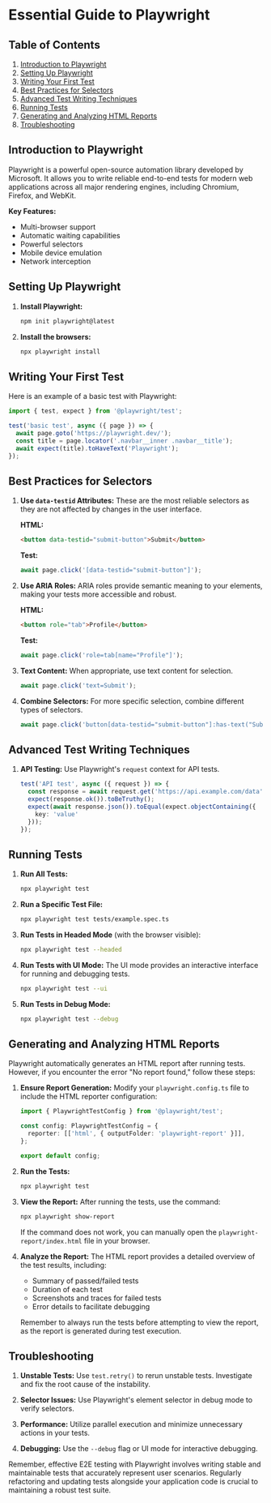 # Essential Guide to Playwright

## Table of Contents
1. [Introduction to Playwright](#introduction-to-playwright)
2. [Setting Up Playwright](#setting-up-playwright)
3. [Writing Your First Test](#writing-your-first-test)
4. [Best Practices for Selectors](#best-practices-for-selectors)
5. [Advanced Test Writing Techniques](#advanced-test-writing-techniques)
6. [Running Tests](#running-tests)
7. [Generating and Analyzing HTML Reports](#generating-and-analyzing-html-reports)
8. [Troubleshooting](#troubleshooting)

## Introduction to Playwright

Playwright is a powerful open-source automation library developed by Microsoft. It allows you to write reliable end-to-end tests for modern web applications across all major rendering engines, including Chromium, Firefox, and WebKit.

**Key Features:**
- Multi-browser support
- Automatic waiting capabilities
- Powerful selectors
- Mobile device emulation
- Network interception

## Setting Up Playwright

1. **Install Playwright:**
   ```bash
   npm init playwright@latest
   ```

2. **Install the browsers:**
   ```bash
   npx playwright install
   ```

## Writing Your First Test

Here is an example of a basic test with Playwright:

```typescript
import { test, expect } from '@playwright/test';

test('basic test', async ({ page }) => {
  await page.goto('https://playwright.dev/');
  const title = page.locator('.navbar__inner .navbar__title');
  await expect(title).toHaveText('Playwright');
});
```

## Best Practices for Selectors

1. **Use `data-testid` Attributes:**
   These are the most reliable selectors as they are not affected by changes in the user interface.

   **HTML:**
   ```html
   <button data-testid="submit-button">Submit</button>
   ```

   **Test:**
   ```typescript
   await page.click('[data-testid="submit-button"]');
   ```

2. **Use ARIA Roles:**
   ARIA roles provide semantic meaning to your elements, making your tests more accessible and robust.

   **HTML:**
   ```html
   <button role="tab">Profile</button>
   ```

   **Test:**
   ```typescript
   await page.click('role=tab[name="Profile"]');
   ```

3. **Text Content:**
   When appropriate, use text content for selection.

   ```typescript
   await page.click('text=Submit');
   ```

4. **Combine Selectors:**
   For more specific selection, combine different types of selectors.

   ```typescript
   await page.click('button[data-testid="submit-button"]:has-text("Submit")');
   ```

## Advanced Test Writing Techniques

1. **API Testing:**
   Use Playwright's `request` context for API tests.

   ```typescript
   test('API test', async ({ request }) => {
     const response = await request.get('https://api.example.com/data');
     expect(response.ok()).toBeTruthy();
     expect(await response.json()).toEqual(expect.objectContaining({
       key: 'value'
     }));
   });
   ```

## Running Tests

1. **Run All Tests:**
   ```bash
   npx playwright test
   ```

2. **Run a Specific Test File:**
   ```bash
   npx playwright test tests/example.spec.ts
   ```

3. **Run Tests in Headed Mode** (with the browser visible):
   ```bash
   npx playwright test --headed
   ```

4. **Run Tests with UI Mode:**
   The UI mode provides an interactive interface for running and debugging tests.
   ```bash
   npx playwright test --ui
   ```

5. **Run Tests in Debug Mode:**
   ```bash
   npx playwright test --debug
   ```

## Generating and Analyzing HTML Reports

Playwright automatically generates an HTML report after running tests. However, if you encounter the error "No report found," follow these steps:

1. **Ensure Report Generation:**
   Modify your `playwright.config.ts` file to include the HTML reporter configuration:

   ```typescript
   import { PlaywrightTestConfig } from '@playwright/test';

   const config: PlaywrightTestConfig = {
     reporter: [['html', { outputFolder: 'playwright-report' }]],
   };

   export default config;
   ```

2. **Run the Tests:**
   ```bash
   npx playwright test
   ```

3. **View the Report:**
   After running the tests, use the command:
   ```bash
   npx playwright show-report
   ```

   If the command does not work, you can manually open the `playwright-report/index.html` file in your browser.

4. **Analyze the Report:**
   The HTML report provides a detailed overview of the test results, including:
   - Summary of passed/failed tests
   - Duration of each test
   - Screenshots and traces for failed tests
   - Error details to facilitate debugging

   Remember to always run the tests before attempting to view the report, as the report is generated during test execution.

## Troubleshooting

1. **Unstable Tests:**
   Use `test.retry()` to rerun unstable tests. Investigate and fix the root cause of the instability.

2. **Selector Issues:**
   Use Playwright's element selector in debug mode to verify selectors.

3. **Performance:**
   Utilize parallel execution and minimize unnecessary actions in your tests.

4. **Debugging:**
   Use the `--debug` flag or UI mode for interactive debugging.

Remember, effective E2E testing with Playwright involves writing stable and maintainable tests that accurately represent user scenarios. Regularly refactoring and updating tests alongside your application code is crucial to maintaining a robust test suite.